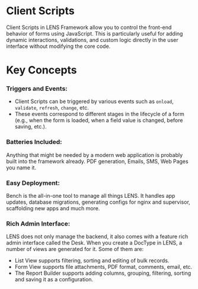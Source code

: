#  Client Scripts  
  
Client Scripts in LENS Framework allow you to control the front-end behavior of forms using JavaScript. This is particularly useful for adding dynamic interactions, validations, and custom logic directly in the user interface without modifying the core code.
  

# **Key Concepts**  
  

### Triggers and Events:  

 - Client Scripts can be triggered by various events such as `onload`, `validate`, `refresh`, `change`, etc.
 - These events correspond to different stages in the lifecycle of a form (e.g., when the form is loaded, when a field value is changed, before saving, etc.).
  
### Batteries Included:  
  
Anything that might be needed by a modern web application is probably built into the framework already. PDF generation, Emails, SMS, Web Pages you name it.

### Easy Deployment:  
  
Bench is the all-in-one tool to manage all things LENS. It handles app updates, database migrations, generating configs for nginx and supervisor, scaffolding new apps and much more. 

  
### Rich Admin Interface:  

LENS does not only manage the backend, it also comes with a feature rich admin interface called the Desk. When you create a DocType in LENS, a number of views are generated for it. Some of them are:

- List View supports filtering, sorting and editing of bulk records.
- Form View supports file attachments, PDF format, comments, email, etc.
- The Report Builder supports adding columns, grouping, filtering, sorting and saving it as a configuration.
<!--stackedit_data:
eyJoaXN0b3J5IjpbMTkzMzMzMDE0NF19
-->